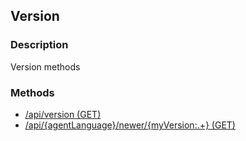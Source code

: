 ## Version
### Description
Version methods
### Methods
- [ /api/version (GET) ]( ./4371b5cd938da3493e0dae0247578c4c.md)
- [ /api/{agentLanguage}/newer/{myVersion:.+} (GET) ]( ./4489e180e95a88e6d62f265e6fd8a690.md)
